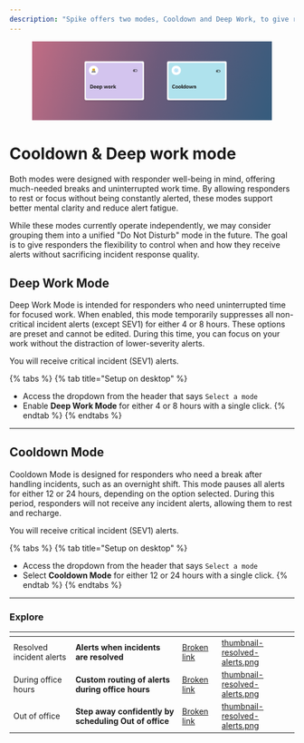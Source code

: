 ```yaml
---
description: "Spike offers two modes, Cooldown and Deep Work, to give responders much-needed breaks and focused work time without unnecessary alerts. These modes help balance alert fatigue while ensuring that critical incidents still get the attention they need."
---
```


<figure><img src="../../.gitbook/assets/personal-alerts-management/deepwork and cooldown mode.png" alt=""><figcaption></figcaption></figure>

# Cooldown & Deep work mode
Both modes were designed with responder well-being in mind, offering much-needed breaks and uninterrupted work time. By allowing responders to rest or focus without being constantly alerted, these modes support better mental clarity and reduce alert fatigue.

While these modes currently operate independently, we may consider grouping them into a unified "Do Not Disturb" mode in the future. The goal is to give responders the flexibility to control when and how they receive alerts without sacrificing incident response quality.



## Deep Work Mode

Deep Work Mode is intended for responders who need uninterrupted time for focused work. When enabled, this mode temporarily suppresses all non-critical incident alerts (except SEV1) for either 4 or 8 hours. These options are preset and cannot be edited. During this time, you can focus on your work without the distraction of lower-severity alerts.

You will receive critical incident (SEV1) alerts.

{% tabs %}
{% tab title="Setup on desktop" %}
* Access the dropdown from the header that says `Select a mode` 
* Enable **Deep Work Mode** for either 4 or 8 hours with a single click.
{% endtab %}
{% endtabs %}

---

## Cooldown Mode

Cooldown Mode is designed for responders who need a break after handling incidents, such as an overnight shift. This mode pauses all alerts for either 12 or 24 hours, depending on the option selected. During this period, responders will not receive any incident alerts, allowing them to rest and recharge.

You will receive critical incident (SEV1) alerts.

{% tabs %}
{% tab title="Setup on desktop" %}
* Access the dropdown from the header that says `Select a mode` 
* Select **Cooldown Mode** for either 12 or 24 hours with a single click.
{% endtab %}
{% endtabs %}

---

### Explore
<table data-view="cards">
  <thead>
    <tr>
      <th></th>
      <th></th>
      <th data-hidden data-card-target data-type="content-ref"></th>
      <th data-hidden data-card-cover data-type="files"></th>
    </tr>
  </thead>
  <tbody>
  <tr>
      <td>Resolved incident alerts</td>
      <td><strong>Alerts when incidents are resolved</strong></td>
      <td><a href="resolved-incident-alerts.md">Broken link</a></td>
      <td><a href="../../.gitbook/assets/personal-alerts-management/thumbnail-resolved-alerts.png">thumbnail-resolved-alerts.png</a></td>
    </tr>
    <tr>
      <td>During office hours</td>
      <td> <strong>Custom routing of alerts during office hours</strong></td>
      <td><a href="during-office-hours.md">Broken link</a></td>
      <td><a href="../../.gitbook/assets/personal-alerts-management/thumbnail-office-hours.png">thumbnail-resolved-alerts.png</a></td>
    </tr>
    <tr>
      <td>Out of office</td>
      <td><strong>Step away confidently by scheduling Out of office</strong></td>
      <td><a href="out-of-office.md">Broken link</a></td>
      <td><a href="../../.gitbook/assets/personal-alerts-management/thumbnail-out-of-office.png">thumbnail-resolved-alerts.png</a></td>
    </tr>
  </tbody>
</table>

